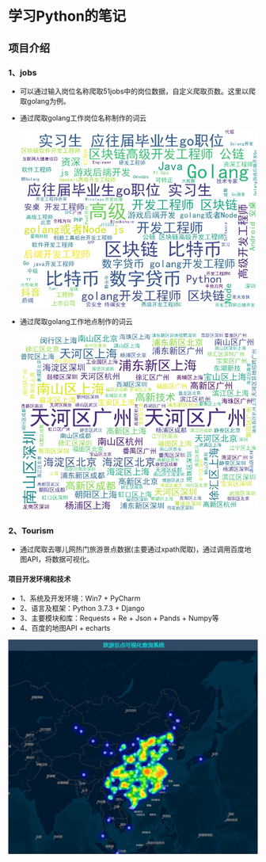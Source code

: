 # 学习Python的笔记

## 项目介绍

### 1、jobs

- 可以通过输入岗位名称爬取51jobs中的岗位数据，自定义爬取页数。这里以爬取golang为例。

- 通过爬取golang工作岗位名称制作的词云

  ![]( https://github.com/fangguizhen/Python/blob/master/jobs/%E5%B2%97%E4%BD%8D%E5%90%8D%E7%A7%B0.png)

- 通过爬取golang工作地点制作的词云

  ![](https://github.com/fangguizhen/Python/blob/master/jobs/%E5%9C%B0%E7%82%B9.png)
  
 
### 2、Tourism

* 通过爬取去哪儿网热门旅游景点数据(主要通过xpath爬取)，通过调用百度地图API，将数据可视化。

#### 项目开发环境和技术

* 1、系统及开发环境：Win7 + PyCharm
* 2、语言及框架：Python 3.7.3 + Django
* 3、主要模块和库：Requests + Re + Json + Pands + Numpy等
* 4、百度的地图API + echarts

 ![](https://github.com/fangguizhen/Python/blob/master/Tourism/pic/1.png)
